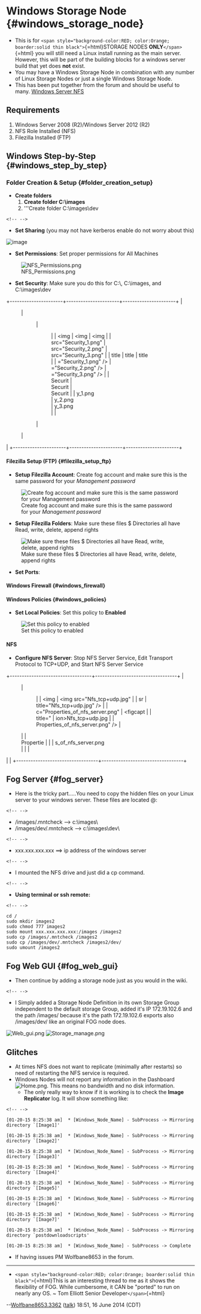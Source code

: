 # Windows Storage Node {#windows_storage_node}

-   This is for
    `<span style="background-color:RED; color:Orange; boarder:solid thin black">`{=html}STORAGE
    NODES **ONLY**`</span>`{=html} you will still need a Linux install
    running as the main server. However, this will be part of the
    building blocks for a windows server build that yet does **not**
    exist.
-   You may have a Windows Storage Node in combination with any number
    of Linux Storage Nodes or just a single Windows Storage Node.
-   This has been put together from the forum and should be useful to
    many. [Windows Server
    NFS](http://fogproject.org/forum/threads/fatal-error-failed-to-mount-nfs-volume.10457/#post-26912)

## Requirements

1.  Windows Server 2008 (R2)/Windows Server 2012 (R2)
2.  NFS Role Installed (NFS)
3.  Filezilla Installed (FTP)

## Windows Step-by-Step {#windows_step_by_step}

### Folder Creation & Setup {#folder_creation_setup}

-   **Create folders**
    1.  **Create folder C:\\images**
    2.  \'\'\'Create folder C:\\images\\dev

```{=html}
<!-- -->
```
-   **Set Sharing** (you may not have kerberos enable do not worry about
    this)

![image](NFS_Sharing1.png)

-   **Set Permissions**: Set proper permissions for All Machines

<figure>
<img src="NFS_Permissions.png" title="NFS_Permissions.png" />
<figcaption>NFS_Permissions.png</figcaption>
</figure>

-   **Set Security**: Make sure you do this for C:\\, C:\\images, and
    C:\\images\\dev

+----------------------+----------------------+----------------------+
| <figure>             | <figure>             | <figure>             |
| <img                 | <img                 | <img                 |
| src="Security_1.png" | src="Security_2.png" | src="Security_3.png" |
| title                | title                | title                |
| ="Security_1.png" /> | ="Security_2.png" /> | ="Security_3.png" /> |
| <figcaption>Securit  | <figcaption>Securit  | <figcaption>Securit  |
| y_1.png</figcaption> | y_2.png</figcaption> | y_3.png</figcaption> |
| </figure>            | </figure>            | </figure>            |
+----------------------+----------------------+----------------------+

#### Filezilla Setup (FTP) {#filezilla_setup_ftp}

-   **Setup Filezilla Account**: Create fog account and make sure this
    is the same password for your *Management password*

<figure>
<img src="Filezilla1.png"
title="Create fog account and make sure this is the same password for your Management password" />
<figcaption>Create fog account and make sure this is the same password
for your <em>Management password</em></figcaption>
</figure>

-   **Setup Filezilla Folders**: Make sure these files \$ Directories
    all have Read, write, delete, append rights

<figure>
<img src="Filezilla_folders.png"
title="Make sure these files $ Directories all have Read, write, delete, append rights" />
<figcaption>Make sure these files $ Directories all have Read, write,
delete, append rights</figcaption>
</figure>

-   **Set Ports**:

#### Windows Firewall {#windows_firewall}

#### Windows Policies {#windows_policies}

-   **Set Local Policies**: Set this policy to **Enabled**

<figure>
<img src="Local_policy_settings.jpg"
title="Set this policy to enabled" />
<figcaption>Set this policy to enabled</figcaption>
</figure>

#### NFS

-   **Configure NFS Server**: Stop NFS Server Service, Edit Transport
    Protocol to TCP+UDP, and Start NFS Server Service

+----------------------------------+----------------------------------+
| <figure>                         | <figure>                         |
| <img                             | <img src="Nfs_tcp+udp.jpg"       |
| sr                               | title="Nfs_tcp+udp.jpg" />       |
| c="Properties_of_nfs_server.png" | <figcapt                         |
| title="                          | ion>Nfs_tcp+udp.jpg</figcaption> |
| Properties_of_nfs_server.png" /> | </figure>                        |
| <figcaption>Propertie            |                                  |
| s_of_nfs_server.png</figcaption> |                                  |
| </figure>                        |                                  |
+----------------------------------+----------------------------------+

## Fog Server {#fog_server}

-   Here is the tricky part\.....You need to copy the hidden files on
    your Linux server to your windows server. These files are located @:

```{=html}
<!-- -->
```
-   /images/.mntcheck \--\> c:\\images\\
-   /images/dev/.mntcheck \--\> c:\\images\\dev\\

```{=html}
<!-- -->
```
-   xxx.xxx.xxx.xxx ==\> ip address of the windows server

```{=html}
<!-- -->
```
-   I mounted the NFS drive and just did a cp command.

```{=html}
<!-- -->
```
-   **Using terminal or ssh remote:**

```{=html}
<!-- -->
```
    cd /
    sudo mkdir images2
    sudo chmod 777 images2
    sudo mount xxx.xxx.xxx.xxx:/images /images2
    sudo cp /images/.mntcheck /images2
    sudo cp /images/dev/.mntcheck /images2/dev/
    sudo umount /images2

## Fog Web GUI {#fog_web_gui}

-   Then continue by adding a storage node just as you would in the
    wiki.

```{=html}
<!-- -->
```
-   I Simply added a Storage Node Definition in its own Storage Group
    independent to the default storage Group, added it\'s IP
    172.19.102.6 and the path /images/ because it\'s the path
    172.19.102.6 exports also /images/dev/ like an original FOG node
    does.

![](Web_gui.png "Web_gui.png")
![](Storage_manage.png "Storage_manage.png")

## Glitches

-   At times NFS does not want to replicate (minimally after restarts)
    so need of restarting the NFS service is required.
-   Windows Nodes will not report any information in the Dashboard
    ![](Home.png "Home.png"). This means no bandwidth and no disk
    information.
    -   The only really way to know if it is working is to check the
        **Image Replicator** log. It will show something like:

```{=html}
<!-- -->
```
    [01-20-15 8:25:38 am]  * [Windows_Node_Name] - SubProcess -> Mirroring directory `[Image1]'

    [01-20-15 8:25:38 am]  * [Windows_Node_Name] - SubProcess -> Mirroring directory `[Image2]'

    [01-20-15 8:25:38 am]  * [Windows_Node_Name] - SubProcess -> Mirroring directory `[Image3]'

    [01-20-15 8:25:38 am]  * [Windows_Node_Name] - SubProcess -> Mirroring directory `[Image4]'

    [01-20-15 8:25:38 am]  * [Windows_Node_Name] - SubProcess -> Mirroring directory `[Image5]'

    [01-20-15 8:25:38 am]  * [Windows_Node_Name] - SubProcess -> Mirroring directory `[Image6]'

    [01-20-15 8:25:38 am]  * [Windows_Node_Name] - SubProcess -> Mirroring directory `[Image7]'

    [01-20-15 8:25:38 am]  * [Windows_Node_Name] - SubProcess -> Mirroring directory `postdownloadscripts'

    [01-20-15 8:25:38 am]  * [Windows_Node_Name] - SubProcess -> Complete

-   If having issues PM Wolfbane8653 in the forum.

------------------------------------------------------------------------

-   `<span style="background-color:RED; color:Orange; boarder:solid thin black">`{=html}This
    is an interesting thread to me as it shows the flexibility of FOG.
    While cumbersome, it CAN be \"ported\" to run on nearly any OS. \~
    Tom Elliott Senior Developer`</span>`{=html}

\--[Wolfbane8653.3362](User:Wolfbane8653.3362 "wikilink")
([talk](User_talk:Wolfbane8653.3362 "wikilink")) 18:51, 16 June 2014
(CDT)
